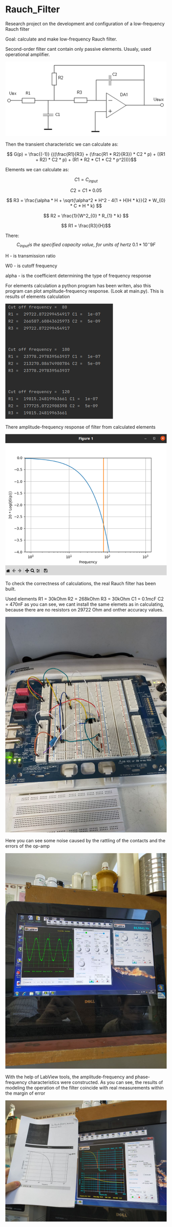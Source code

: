 # Rauch_Filter
Research project on the development and configuration of a low-frequency Rauch filter

Goal: calculate and make low-frequency Rauch filter.

Second-order filter cant contain only passive elements. Usualy, used operational amplifier.

![Screenshot](image008.gif)

Then the transient characteristic we can calculate as: 

$$ G(p) = \frac{(-1)} {((\frac{R1}{R3} + (\frac{R1 * R2}{R3}) * C2 * p) + ((R1 + R2) * C2 * p) + (R1 * R2 * C1 * C2 * p^2)))}$$

Elements we can calculate as:

$$ C1 = C_{input} $$

$$ C2 = C1 * 0.05 $$

$$ R3 = \frac{\alpha * H + \sqrt{\alpha^2 * H^2 - 4(1 + H)H * k}}{2 * W_{0} * C * H * k} $$

$$ R2 = \frac{1}{W^2_{0} * R_{1} * k} $$

$$ R1 = \frac{R3}{H}$$

There: 
$$C_{input} is \ the \ specified \ capacity\ value,\ for\ units\ of\ hertz\ 0.1 * 10^-9F$$ 

H - is transmission ratio

W0 - is cutoff frequency

alpha - is the coefficient determining the type of frequency response

For elements calculation a python program has been writen, also this program can plot amplitude-frequency response. (Look at main.py). This is results of elements calculation 

![Screenshot](results.png)

There amplitude-frequency response of filter from calculated elements

![Screenshot](real_plot.png)

To check the correctness of calculations, the real Rauch filter has been built. 

Used elements R1 = 30kOhm R2 = 268kOhm R3 = 30kOhm C1 = 0.1mcF C2 = 470nF as you can see, we cant install the same elemets as in calculating, because there are no resistors on 29722 Ohm and onther accuracy values.

![Screenshot](scheme.jpg)

Here you can see some noise caused by the rattling of the contacts and the errors of the op-amp

![Screenshot](plot.jpg)

With the help of LabView tools, the amplitude-frequency and phase-frequency characteristics were constructed. As you can see, the results of modeling the operation of the filter coincide with real measurements within the margin of error

![Screenshot](afc.jpg)
